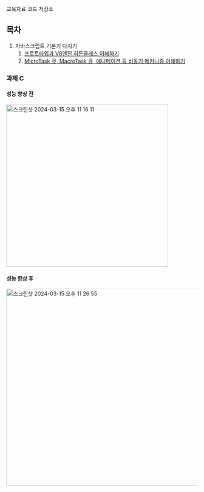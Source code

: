 교육자료 코드 저장소

## 목차

1. 자바스크립트 기본기 다지기
   1. [프로토타입과 V8엔진 히든클래스 이해하기](./packages/chapter1/src/a.js)
   2. [MicroTask 큐, MacroTask 큐, 애니메이션 등 비동기 메커니즘 이해하기](./packages/chapter1/src/b.js)

### 과제 C

#### 성능 향상 전

<img width="426" alt="스크린샷 2024-03-15 오후 11 16 11" src="https://github.com/zzinao/front1_chap1/assets/77870077/396f62ce-8382-44f0-8d8f-7f1482a84055">

<br />

#### 성능 향상 후

<img width="517" alt="스크린샷 2024-03-15 오후 11 26 55" src="https://github.com/zzinao/front1_chap1/assets/77870077/ed9baaef-2663-4f29-8a42-744330674494">
